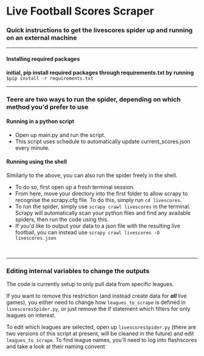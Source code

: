 # Live Football Scores Scraper

### Quick instructions to get the livescores spider up and running on an external machine

<hr>

#### Installing required packages

**initial, pip install required packages through requirements.txt by running**
`$pip install -r requirements.txt`

<hr>

### Teere are two ways to run the spider, depending on which method you'd prefer to use

#### Running in a python script
* Open up main.py and run the script. 
* This script uses schedule to automatically update current_scores.json every minute.

#### Running using the shell
Similarly to the above, you can also run the spider freely in the shell.

* To do so, first open up a fresh terminal session.
* From here, move your directory into the first folder to allow scrapy to recognise the scrapy.cfg file. To do this, simply run
`cd livescores`. 
* To run the spider, simply use `scrapy crawl livescores` in the terminal. Scrapy will automatically scan your python files and find any available spiders, then run the code using this.
* If you'd like to output your data to a json file with the resulting live football, you can instead use
`scrapy crawl livescores -O livescores.json`

<br>
<hr>

### Editing internal variables to change the outputs
The code is currently setup to only pull data from specific leagues.

If you want to remove this restriction (and instead create data for **_all_** live games), you either need to change how `leagues_to_scrape` is defined in `livescoresSpider.py`, or just remove the if statement which filters for only leagues on interest.

To edit which leagues are selected, open up `livescoresSpider.py` (there are two versions of this script at present, will be cleaned in the future) and edit `leagues_to_scrape`. To find league names, you'll need to log into flashscores and take a look at their naming convent
